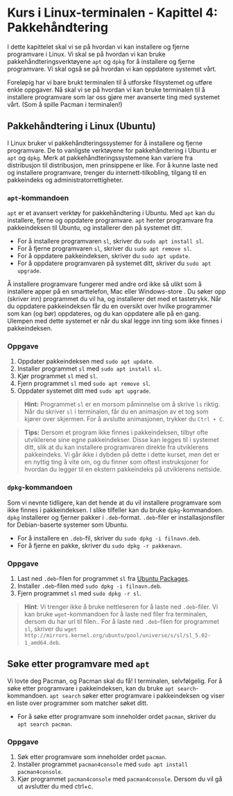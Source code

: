 # Kurs i Linux-terminalen  - Kapittel 4: Pakkehåndtering

I dette kapittelet skal vi se på hvordan vi kan installere og fjerne programvare i Linux. Vi skal se på hvordan vi kan bruke pakkehåndteringsverktøyene `apt` og `dpkg` for å installere og fjerne programvare. Vi skal også se på hvordan vi kan oppdatere systemet vårt. 

Foreløpig har vi bare brukt terminalen til å utforske filsystemet og utføre enkle oppgaver. Nå skal vi se på hvordan vi kan bruke terminalen til å installere programvare som lar oss gjøre mer avanserte ting med systemet vårt. (Som å spille Pacman i terminalen!)

## Pakkehåndtering i Linux (Ubuntu)

I Linux bruker vi pakkehåndteringssystemer for å installere og fjerne programvare. De to vanligste verktøyene for pakkehåndtering i Ubuntu er `apt` og `dpkg`. Merk at pakkehåndteringssystemene kan variere fra distribusjon til distribusjon, men prinsippene er like. For å kunne laste ned og installere programvare, trenger du internett-tilkobling, tilgang til en pakkeindeks og administratorrettigheter.

### `apt`-kommandoen

`apt` er et avansert verktøy for pakkehåndtering i Ubuntu. Med `apt` kan du installere, fjerne og oppdatere programvare. `apt` henter programvare fra pakkeindeksen til Ubuntu, og installerer den på systemet ditt.

- For å installere programvaren `sl`, skriver du `sudo apt install sl`.
- For å fjerne programvaren `sl`, skriver du `sudo apt remove sl`.
- For å oppdatere pakkeindeksen, skriver du `sudo apt update`.
- For å oppdatere programvaren på systemet ditt, skriver du `sudo apt upgrade`.

Å installere programvare fungerer med andre ord ikke så ulikt som å installere apper på en smarttelefon, Mac eller Windows-store . Du søker opp (skriver inn) programmet du vil ha, og installerer det med et tastetrykk. Når du oppdatere pakkeindeksen får du en oversikt over hvilke programmer som kan (og bør) oppdateres, og du kan oppdatere alle på en gang. Ulempen med dette systemet er når du skal legge inn ting som ikke finnes i pakkeindeksen.

### Oppgave
1. Oppdater pakkeindeksen med `sudo apt update`.
2. Installer programmet `sl` med `sudo apt install sl`.
3. Kjør programmet `sl` med `sl`.
4. Fjern programmet `sl` med `sudo apt remove sl`.
5. Oppdater systemet ditt med `sudo apt upgrade`.

> **Hint:** Programmet `sl` er en morsom påminnelse om å skrive `ls` riktig. Når du skriver `sl` i terminalen, får du en animasjon av et tog som kjører over skjermen. For å avslutte animasjonen, trykker du `Ctrl + C`.

> **Tips:** Dersom et program ikke finnes i pakkeindeksen, tilbyr ofte utviklerene sine egne pakkeindekser. Disse kan legges til i systemet ditt, slik at du kan installere programvaren direkte fra utviklerens pakkeindeks. Vi går ikke i dybden på dette i dette kurset, men det er en nyttig ting å vite om, og du finner som oftest instruksjoner for hvordan du legger til en ekstern pakkeindeks på utviklerens nettside.

### `dpkg`-kommandoen
Som vi nevnte tidligere, kan det hende at du vil installere programvare som ikke finnes i pakkeindeksen. I slike tilfeller kan du bruke `dpkg`-kommandoen. `dpkg` installerer og fjerner pakker i `.deb`-format. `.deb`-filer er installasjonsfiler for Debian-baserte systemer som Ubuntu.

- For å installere en `.deb`-fil, skriver du `sudo dpkg -i filnavn.deb`.
- For å fjerne en pakke, skriver du `sudo dpkg -r pakkenavn`.

### Oppgave
1. Last ned `.deb`-filen for programmet `sl` fra [Ubuntu Packages](https://packages.ubuntu.com/).
2. Installer `.deb`-filen med `sudo dpkg -i filnavn.deb`.
3. Fjern programmet `sl` med `sudo dpkg -r sl`.

> **Hint**: Vi trenger ikke å bruke nettleseren for å laste ned `.deb`-filer. Vi kan bruke `wget`-kommandoen for å laste ned filer fra terminalen, dersom du har url til filen.. For å laste ned `.deb`-filen for programmet `sl`, skriver du `wget http://mirrors.kernel.org/ubuntu/pool/universe/s/sl/sl_5.02-1_amd64.deb`.

## Søke etter programvare med `apt`
Vi lovte deg Pacman, og Pacman skal du få! I terminalen, selvfølgelig. For å søke etter programvare i pakkeindeksen, kan du bruke `apt search`-kommandoen. `apt search` søker etter programvare i pakkeindeksen og viser en liste over programmer som matcher søket ditt.

- For å søke etter programvare som inneholder ordet `pacman`, skriver du `apt search pacman`.

### Oppgave
1. Søk etter programvare som inneholder ordet `pacman`.
2. Installer programmet `pacman4console` med `sudo apt install pacman4console`.
3. Kjør programmet `pacman4console` med `pacman4console`. Dersom du vil gå ut avslutter du med ctrl+c.



